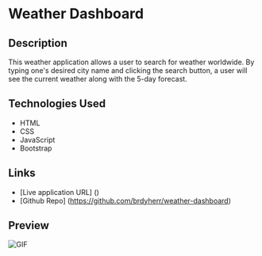 # Weather Dashboard

## Description

This weather application allows a user to search for weather worldwide. By typing one's desired city name and clicking the search button, a user will see the current weather along with the 5-day forecast.

## Technologies Used

- HTML
- CSS
- JavaScript
- Bootstrap

## Links

- [Live application URL] ()
- [Github Repo] (https://github.com/brdyherr/weather-dashboard)

## Preview

![GIF]()
